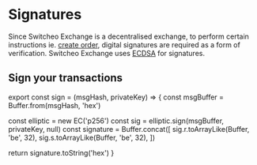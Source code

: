 # Signatures

Since Switcheo Exchange is a decentralised exchange, to perform certain instructions ie. [create order](#create-orders), digital signatures are required as a form of verification.
Switcheo Exchange uses [ECDSA](#https://en.wikipedia.org/wiki/Elliptic_Curve_Digital_Signature_Algorithm) for signatures.

## Sign your transactions
export const sign = (msgHash, privateKey) => {
  const msgBuffer = Buffer.from(msgHash, 'hex')

  const elliptic = new EC('p256')
  const sig = elliptic.sign(msgBuffer, privateKey, null)
  const signature = Buffer.concat([
    sig.r.toArrayLike(Buffer, 'be', 32),
    sig.s.toArrayLike(Buffer, 'be', 32),
  ])

  return signature.toString('hex')
}

